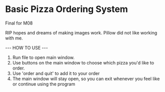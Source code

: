 # Basic Pizza Ordering System
Final for M08

RIP hopes and dreams of making images work.
Pillow did not like working with me.


--- HOW TO USE ---
1. Run file to open main window.
2. Use buttons on the main window to choose which pizza you'd like to order.
3. Use 'order and quit' to add it to your order
4. The main window will stay open, so you can exit whenever you feel like or continue using the program
